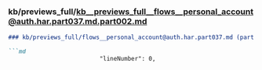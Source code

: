 ### kb/previews_full/kb__previews_full__flows__personal_account@auth.har.part037.md.part002.md

```md
### kb/previews_full/flows__personal_account@auth.har.part037.md (part 002)

```md
                          "lineNumber": 0,
            
```

```

```
